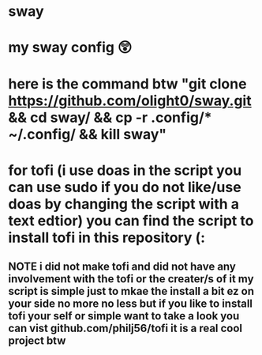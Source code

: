 # sway
# my sway config 😲
# here is the command btw "git clone https://github.com/olight0/sway.git && cd sway/ && cp -r .config/* ~/.config/ && kill sway"

# for tofi (i use doas in the script you can use sudo if you do not like/use doas by changing the script with a text edtior) you can find the script to install tofi in this repository (:
## NOTE i did not make tofi and did not have any involvement with the tofi or the creater/s of it my script is simple just to mkae the install a bit ez on your side no more no less but if you like to install tofi your self or simple want to take a look you can vist github.com/philj56/tofi it is a real cool project btw

